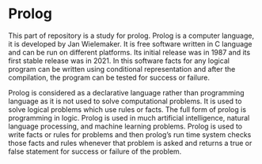 # Prolog

This part of repository is a study for prolog. Prolog is a computer language, it is developed by Jan Wielemaker. It is free software written in C language and can be run on different platforms. Its initial release was in 1987 and its first stable release was in 2021. In this software facts for any logical program can be written using conditional representation and after the compilation, the program can be tested for success or failure.

Prolog is considered as a declarative language rather than programming language as it is not used to solve computational problems. It is used to solve logical problems which use rules or facts. The full form of prolog is programming in logic. Prolog is used in much artificial intelligence, natural language processing, and machine learning problems. Prolog is used to write facts or rules for problems and then prolog’s run time system checks those facts and rules whenever that problem is asked and returns a true or false statement for success or failure of the problem.

